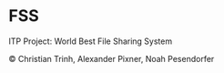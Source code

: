 # FSS
ITP Project:
World Best File Sharing System


© Christian Trinh, Alexander Pixner, Noah Pesendorfer

